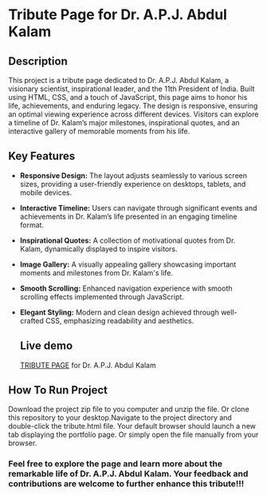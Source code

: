 # Tribute Page for Dr. A.P.J. Abdul Kalam

## Description
This project is a tribute page dedicated to Dr. A.P.J. Abdul Kalam, a visionary scientist, inspirational leader, and the 11th President of India. Built using HTML, CSS, and a touch of JavaScript, this page aims to honor his life, achievements, and enduring legacy. The design is responsive, ensuring an optimal viewing experience across different devices. Visitors can explore a timeline of Dr. Kalam’s major milestones, inspirational quotes, and an interactive gallery of memorable moments from his life.


## Key Features

* **Responsive Design:** The layout adjusts seamlessly to various screen sizes, providing a user-friendly experience on desktops, tablets, and mobile devices.

* **Interactive Timeline:** Users can navigate through significant events and achievements in Dr. Kalam’s life presented in an engaging timeline format.

* **Inspirational Quotes:** A collection of motivational quotes from Dr. Kalam, dynamically displayed to inspire visitors.

* **Image Gallery:** A visually appealing gallery showcasing important moments and milestones from Dr. Kalam's life.

* **Smooth Scrolling:** Enhanced navigation experience with smooth scrolling effects implemented through JavaScript.
 
* **Elegant Styling:** Modern and clean design achieved through well-crafted CSS, emphasizing readability and aesthetics.


  ## Live demo
  <a href="https://tributepage-bynikhilverma.netlify.app/" title="TRIBUTE PAGE">TRIBUTE PAGE</a> for Dr. A.P.J. Abdul Kalam
  
## How To Run Project
Download the project zip file to you computer and unzip the file. Or clone this repository to your desktop.Navigate to the project directory and double-click the tribute.html file. Your default browser should launch a new tab displaying the portfolio page. Or simply open the file manually from your browser.

### Feel free to explore the page and learn more about the remarkable life of Dr. A.P.J. Abdul Kalam. Your feedback and contributions are welcome to further enhance this tribute!!!
